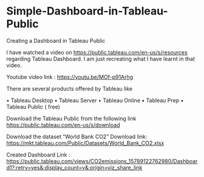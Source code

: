 # Simple-Dashboard-in-Tableau-Public
Creating a Dashboard in Tableau Public 

I have watched a video on https://public.tableau.com/en-us/s/resources regarding Tableau Dashboard. I am just recreating what I have learnt in that video.

Youtube video link : https://youtu.be/MOf-p91Arhg

There are several products offered by Tableau like 

•	Tableau Desktop
•	Tableau Server
•	Tableau Online
•	Tableau Prep
•	Tableau Public ( free) 

Download the Tableau Public from the following link
https://public.tableau.com/en-us/s/download

Download the dataset “World Bank CO2”
Download link: https://mkt.tableau.com/Public/Datasets/World_Bank_CO2.xlsx


Created Dashboard Link : https://public.tableau.com/views/CO2emissions_15789122762980/Dashboard1?:retry=yes&:display_count=y&:origin=viz_share_link



